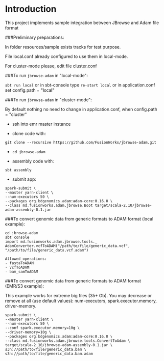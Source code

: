 # Introduction
This project implements sample integration between JBrowse and Adam file format

###Preliminary preparations:

In folder resources/sample exists tracks for test purpose.

File local.conf already configured to use them in local-mode.

For cluster-mode please, edit file cluster.conf

###To run ``jbrowse-adam`` in "local-mode":

`sbt run local` or in sbt-console type `re-start local` or in application.conf set config.path = "local"

###To run ``jbrowse-adam`` in "cluster-mode":

By default nothing no need to change in application.conf, when config.path = "cluster"

* ssh into emr master instance

* clone code with:
```
git clone --recursive https://github.com/FusionWorks/jbrowse-adam.git
```

* ```cd jbrowse-adam```

* assembly code with:
```
sbt assembly
```

* submit app:
```
spark-submit \
--master yarn-client \
--num-executors 50 \
--packages org.bdgenomics.adam:adam-core:0.16.0 \
--class md.fusionworks.adam.jbrowse.Boot target/scala-2.10/jbrowse-adam-assembly-0.1.jar
```

###To convert genomic data from generic formats to ADAM format (local example):
```
cd jbrowse-adam
sbt console
import md.fusionworks.adam.jbrowse.tools._
AdamConverter.vcfToADAM("/path/to/file/generic_data.vcf", "/path/to/file/generic_data.vcf.adam")

Allowed operations:
- fastaToADAM
- vcfToADAM
- bam_samToADAM
```

###To convert genomic data from generic formats to ADAM format (EMR/S3 example):

This example works for extreme big files (35+ Gb). You may decrease or remove at all (use default values): num-executors, spark.executor.memory, driver-memory.

```
spark-submit \
--master yarn-client \
--num-executors 50 \
--conf spark.executor.memory=10g \
--driver-memory=10g \
--packages org.bdgenomics.adam:adam-core:0.16.0 \
--class md.fusionworks.adam.jbrowse.tools.ConvertToAdam \
target/scala-2.10/jbrowse-adam-assembly-0.1.jar \
s3n://path/to/file/generic_data.bam \
s3n://path/to/file/generic_data.bam.adam
```